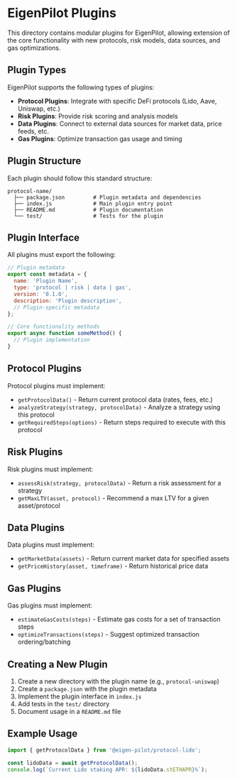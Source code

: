 # EigenPilot Plugins

This directory contains modular plugins for EigenPilot, allowing extension of the core functionality with new protocols, risk models, data sources, and gas optimizations.

## Plugin Types

EigenPilot supports the following types of plugins:

- **Protocol Plugins**: Integrate with specific DeFi protocols (Lido, Aave, Uniswap, etc.)
- **Risk Plugins**: Provide risk scoring and analysis models
- **Data Plugins**: Connect to external data sources for market data, price feeds, etc.
- **Gas Plugins**: Optimize transaction gas usage and timing

## Plugin Structure

Each plugin should follow this standard structure:

```
protocol-name/
  ├── package.json         # Plugin metadata and dependencies
  ├── index.js             # Main plugin entry point
  ├── README.md            # Plugin documentation
  └── test/                # Tests for the plugin
```

## Plugin Interface

All plugins must export the following:

```javascript
// Plugin metadata
export const metadata = {
  name: 'Plugin Name',
  type: 'protocol | risk | data | gas',
  version: '0.1.0',
  description: 'Plugin description',
  // Plugin-specific metadata
};

// Core functionality methods
export async function someMethod() {
  // Plugin implementation
}
```

## Protocol Plugins

Protocol plugins must implement:

- `getProtocolData()` - Return current protocol data (rates, fees, etc.)
- `analyzeStrategy(strategy, protocolData)` - Analyze a strategy using this protocol
- `getRequiredSteps(options)` - Return steps required to execute with this protocol

## Risk Plugins

Risk plugins must implement:

- `assessRisk(strategy, protocolData)` - Return a risk assessment for a strategy
- `getMaxLTV(asset, protocol)` - Recommend a max LTV for a given asset/protocol

## Data Plugins

Data plugins must implement:

- `getMarketData(assets)` - Return current market data for specified assets
- `getPriceHistory(asset, timeframe)` - Return historical price data

## Gas Plugins

Gas plugins must implement:

- `estimateGasCosts(steps)` - Estimate gas costs for a set of transaction steps
- `optimizeTransactions(steps)` - Suggest optimized transaction ordering/batching

## Creating a New Plugin

1. Create a new directory with the plugin name (e.g., `protocol-uniswap`)
2. Create a `package.json` with the plugin metadata
3. Implement the plugin interface in `index.js`
4. Add tests in the `test/` directory
5. Document usage in a `README.md` file

## Example Usage

```javascript
import { getProtocolData } from '@eigen-pilot/protocol-lido';

const lidoData = await getProtocolData();
console.log(`Current Lido staking APR: ${lidoData.stETHAPR}%`);
``` 